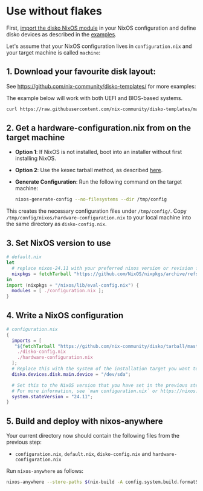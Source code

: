 # Use without flakes

First,
[import the disko NixOS module](https://github.com/nix-community/disko/blob/master/docs/HowTo.md#installing-nixos-module)
in your NixOS configuration and define disko devices as described in the
[examples](https://github.com/nix-community/disko/tree/master/example).

Let's assume that your NixOS configuration lives in `configuration.nix` and your
target machine is called `machine`:

## 1. Download your favourite disk layout:

See https://github.com/nix-community/disko-templates/ for more examples:

The example below will work with both UEFI and BIOS-based systems.

```bash
curl https://raw.githubusercontent.com/nix-community/disko-templates/main/single-disk-ext4/disko-config.nix > ./disko-config.nix
```

## 2. Get a hardware-configuration.nix from on the target machine

- **Option 1**: If NixOS is not installed, boot into an installer without first
  installing NixOS.
- **Option 2**: Use the kexec tarball method, as described
  [here](https://github.com/nix-community/nixos-images#kexec-tarballs).

- **Generate Configuration**: Run the following command on the target machine:

  ```bash
  nixos-generate-config --no-filesystems --dir /tmp/config
  ```

This creates the necessary configuration files under `/tmp/config/`. Copy
`/tmp/config/nixos/hardware-configuration.nix` to your local machine into the
same directory as `disko-config.nix`.

## 3. Set NixOS version to use

```nix
# default.nix
let
  # replace nixos-24.11 with your preferred nixos version or revision from here: https://status.nixos.org/
  nixpkgs = fetchTarball "https://github.com/NixOS/nixpkgs/archive/refs/heads/nixos-24.11.tar.gz";
in
import (nixpkgs + "/nixos/lib/eval-config.nix") {
  modules = [ ./configuration.nix ];
}
```

## 4. Write a NixOS configuration

```nix
# configuration.nix
{
  imports = [
   "${fetchTarball "https://github.com/nix-community/disko/tarball/master"}/module.nix"
    ./disko-config.nix
    ./hardware-configuration.nix
  ];
  # Replace this with the system of the installation target you want to install!!!
  disko.devices.disk.main.device = "/dev/sda";

  # Set this to the NixOS version that you have set in the previous step.
  # For more information, see `man configuration.nix` or https://nixos.org/manual/nixos/stable/options#opt-system.stateVersion .
  system.stateVersion = "24.11";
}
```

## 5. Build and deploy with nixos-anywhere

Your current directory now should contain the following files from the previous
step:

- `configuration.nix`, `default.nix`, `disko-config.nix` and
  `hardware-configuration.nix`

Run `nixos-anywhere` as follows:

```bash
nixos-anywhere --store-paths $(nix-build -A config.system.build.formatScript -A config.system.build.toplevel --no-out-link) root@machine
```
